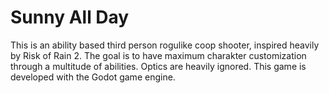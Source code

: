 # Sunny All Day
This is an ability based third person rogulike coop shooter, inspired heavily by Risk of Rain 2.
The goal is to have maximum charakter customization through a multitude of abilities. Optics are heavily ignored.
This game is developed with the Godot game engine.
